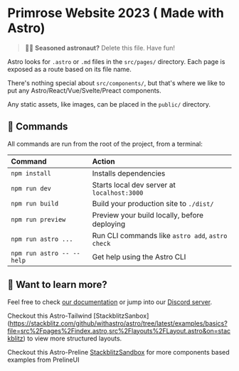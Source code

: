 # Primrose Website 2023 ( Made with Astro)

> 🧑‍🚀 **Seasoned astronaut?** Delete this file. Have fun!

Astro looks for `.astro` or `.md` files in the `src/pages/` directory. Each page is exposed as a route based on its file name.

There's nothing special about `src/components/`, but that's where we like to put any Astro/React/Vue/Svelte/Preact components.

Any static assets, like images, can be placed in the `public/` directory.

## 🧞 Commands

All commands are run from the root of the project, from a terminal:

| Command                   | Action                                           |
| :------------------------ | :----------------------------------------------- |
| `npm install`             | Installs dependencies                            |
| `npm run dev`             | Starts local dev server at `localhost:3000`      |
| `npm run build`           | Build your production site to `./dist/`          |
| `npm run preview`         | Preview your build locally, before deploying     |
| `npm run astro ...`       | Run CLI commands like `astro add`, `astro check` |
| `npm run astro -- --help` | Get help using the Astro CLI                     |

## 👀 Want to learn more?

Feel free to check [our documentation](https://docs.astro.build) or jump into our [Discord server](https://astro.build/chat).

Checkout this Astro-Tailwind  [StackblitzSanbox] (https://stackblitz.com/github/withastro/astro/tree/latest/examples/basics?file=src%2Fpages%2Findex.astro,src%2Flayouts%2FLayout.astro&on=stackblitz) to view more structured layouts. 

Checkout this Astro-Preline [StackblitzSandbox](https://stackblitz.com/edit/preline-astro?file=package.json) for more components based examples from PrelineUI